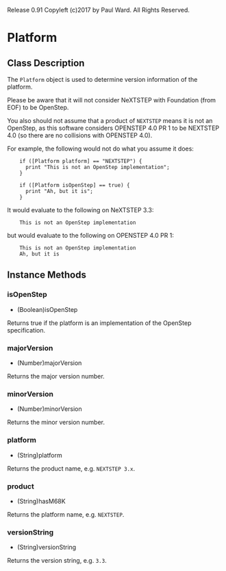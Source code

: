 Release 0.91  Copyleft (c)2017 by Paul Ward.  All Rights Reserved.

# Platform

## Class Description

The `Platform` object is used to determine version information of the platform.

Please be aware that it will not consider NeXTSTEP with Foundation (from EOF) to be OpenStep.

You also should not assume that a product of `NEXTSTEP` means it is not an OpenStep, as this software considers OPENSTEP 4.0 PR 1 to be NEXTSTEP 4.0 (so there are no collisions with OPENSTEP 4.0).

For example, the following would not do what you assume it does:
```objc
	if ([Platform platform] == "NEXTSTEP") {
	  print "This is not an OpenStep implementation";
	}

	if ([Platform isOpenStep] == true) {
	  print "Ah, but it is";
	}
```
It would evaluate to the following on NeXTSTEP 3.3:
```
	This is not an OpenStep implementation
```
but would evaluate to the following on OPENSTEP 4.0 PR 1:
```
	This is not an OpenStep implementation
	Ah, but it is
```

## Instance Methods

### isOpenStep
- (Boolean)isOpenStep

Returns true if the platform is an implementation of the OpenStep specification.


### majorVersion

- (Number)majorVersion

Returns the major version number.

### minorVersion

- (Number)minorVersion

Returns the minor version number.


### platform

- (String)platform

Returns the product name, e.g. `NEXTSTEP 3.x`.


### product

- (String)hasM68K

Returns the platform name, e.g. `NEXTSTEP`.


### versionString

- (String)versionString

Returns the version string, e.g. `3.3`.

